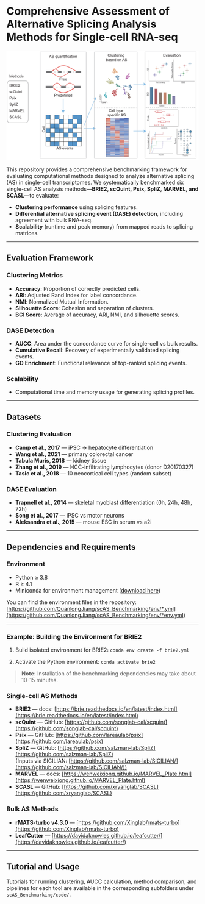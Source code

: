 # Comprehensive Assessment of Alternative Splicing Analysis Methods for Single-cell RNA-seq

![Pipeline overview](fig/pipeline.png)

This repository provides a comprehensive benchmarking framework for evaluating computational methods designed to analyze alternative splicing (AS) in single-cell transcriptomes. We systematically benchmarked six single-cell AS analysis methods—**BRIE2, scQuint, Psix, SpliZ, MARVEL, and SCASL**—to evaluate:

- **Clustering performance** using splicing features.
- **Differential alternative splicing event (DASE) detection**, including agreement with bulk RNA-seq.
- **Scalability** (runtime and peak memory) from mapped reads to splicing matrices.

---

## Evaluation Framework

### Clustering Metrics
- **Accuracy**: Proportion of correctly predicted cells.
- **ARI**: Adjusted Rand Index for label concordance.
- **NMI**: Normalized Mutual Information.
- **Silhouette Score**: Cohesion and separation of clusters.
- **BCI Score**: Average of accuracy, ARI, NMI, and silhouette scores.

### DASE Detection
- **AUCC**: Area under the concordance curve for single-cell vs bulk results.
- **Cumulative Recall**: Recovery of experimentally validated splicing events.
- **GO Enrichment**: Functional relevance of top-ranked splicing events.

### Scalability
- Computational time and memory usage for generating splicing profiles.

---

## Datasets

### Clustering Evaluation 
- **Camp et al., 2017** — iPSC → hepatocyte differentiation
- **Wang et al., 2021** — primary colorectal cancer
- **Tabula Muris, 2018** — kidney tissue
- **Zhang et al., 2019** — HCC-infiltrating lymphocytes (donor D20170327)
- **Tasic et al., 2018** — 10 neocortical cell types (random subset)

### DASE Evaluation
- **Trapnell et al., 2014** — skeletal myoblast differentiation (0h, 24h, 48h, 72h)
- **Song et al., 2017** — iPSC vs motor neurons
- **Aleksandra et al., 2015** — mouse ESC in serum vs a2i

---

## Dependencies and Requirements

### Environment

- Python ≥ 3.8  
- R ≥ 4.1  
- Miniconda for environment management ([download here](https://docs.conda.io/en/latest/miniconda.html))

You can find the environment files in the repository:  
[https://github.com/QuanlongJiang/scAS_Benchmarking/env/*.yml](https://github.com/QuanlongJiang/scAS_Benchmarking/env/*env.yml)

---

### Example: Building the Environment for BRIE2

1. Build isolated environment for BRIE2: `conda env create -f brie2.yml`

2. Activate the Python environment: `conda activate brie2`

> **Note:** Installation of the benchmarking dependencies may take about 10-15 minutes.


### Single-cell AS Methods
- **BRIE2** — docs: [https://brie.readthedocs.io/en/latest/index.html](https://brie.readthedocs.io/en/latest/index.html)
- **scQuint** — GitHub: [https://github.com/songlab-cal/scquint](https://github.com/songlab-cal/scquint)
- **Psix** — GitHub: [https://github.com/lareaulab/psix](https://github.com/lareaulab/psix)
- **SpliZ** — GitHub: [https://github.com/salzman-lab/SpliZ](https://github.com/salzman-lab/SpliZ)  
  (Inputs via SICILIAN: [https://github.com/salzman-lab/SICILIAN/](https://github.com/salzman-lab/SICILIAN/))
- **MARVEL** — docs: [https://wenweixiong.github.io/MARVEL_Plate.html](https://wenweixiong.github.io/MARVEL_Plate.html)
- **SCASL** — GitHub: [https://github.com/xryanglab/SCASL](https://github.com/xryanglab/SCASL)

### Bulk AS Methods
- **rMATS-turbo v4.3.0** — [https://github.com/Xinglab/rmats-turbo](https://github.com/Xinglab/rmats-turbo)
- **LeafCutter** — [https://davidaknowles.github.io/leafcutter/](https://davidaknowles.github.io/leafcutter/)

---

## Tutorial and Usage

Tutorials for running clustering, AUCC calculation, method comparison, and pipelines for each tool are available in the corresponding subfolders under `scAS_Benchmarking/code/`.
